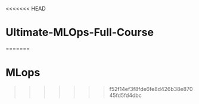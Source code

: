 <<<<<<< HEAD
# Ultimate-MLOps-Full-Course
=======
# MLops
>>>>>>> f52f14ef3f8fde6fe8d426b38e87045fd5fd4dbc
